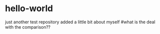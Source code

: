 # hello-world
just another test repository
added a little bit about myself
#what is the deal with the comparison??
